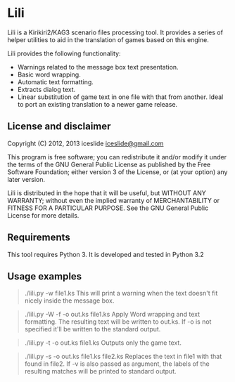 Lili
====

Lili is a Kirikiri2/KAG3 scenario files processing tool. It provides a series
of helper utilities to aid in the translation of games based on this engine.

Lili provides the following functionality:

 - Warnings related to the message box text presentation.
 - Basic word wrapping.
 - Automatic text formatting.
 - Extracts dialog text.
 - Linear substitution of game text in one file with that from another.
   Ideal to port an existing translation to a newer game release.

License and disclaimer
----------------------
Copyright (C) 2012, 2013 iceslide <iceslide@gmail.com>

This program is free software; you can redistribute it and/or modify
it under the terms of the GNU General Public License as published by
the Free Software Foundation; either version 3 of the License, or
(at your option) any later version.

Lili is distributed in the hope that it will be useful, but WITHOUT ANY
WARRANTY; without even the implied warranty of MERCHANTABILITY or FITNESS FOR
A PARTICULAR PURPOSE. See the GNU General Public License for more details.

Requirements
------------

This tool requires Python 3. It is developed and tested in Python 3.2


Usage examples
--------------

> ./lili.py -w file1.ks
This will print a warning when the text doesn't fit nicely inside the message box.

> ./lili.py -W -f -o out.ks file1.ks
Apply Word wrapping and text formatting. The resulting text will be written to
out.ks. If -o is not specified it'll be written to the standard output.

> ./lili.py -t -o out.ks file1.ks
Outputs only the game text.

> ./lili.py -s -o out.ks file1.ks file2.ks
Replaces the text in file1 with that found in file2. If -v is also passed as
argument, the labels of the resulting matches will be printed to standard
output.
